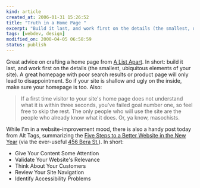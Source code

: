 ```yaml
--- 
kind: article
created_at: 2006-01-31 15:26:52
title: "Truth in a Home Page "
excerpt: "Build it last, and work first on the details (the smallest, ubiquitous elements of your site)."
tags: [webdev, design]
modified_on: 2008-04-05 06:58:59
status: publish
---
```


Great advice on crafting a home page from <a href="http://www.alistapart.com/articles/homepagegoals">A List Apart</a>. In short: build it last, and work first on the details (the smallest, ubiquitous elements of your site). A great homepage with poor search results or product page will only lead to disappointment.  So if your site is shallow and ugly on the inside, make sure your homepage is too.   Also: 

<blockquote class="large">If a first time visitor to your site's home page does not understand what it is within three seconds, you've failed goal number one, so feel free to skip the rest. The only people who will use the site are the people who already know what it does. Or, ya know, masochists.</blockquote>

While I'm in a website-improvement mood, there is also a handy post today from Alt Tags, summarizing the <a href="http://www.alttags.org/archives/2006/01/08/48/">Five Steps to a Better Website in the New Year</a> (via the ever-useful <a href="http://www.456bereastreet.com/">456 Bera St.</a>). In short: 

<ul>
<li>Give Your Content Some Attention</li>
<li>Validate Your Website's Relevance</li>
<li>Think About Your Customers</li>
<li>Review Your Site Navigation</li>
<li>Identify Accessibility Problems</li>
</ul>


